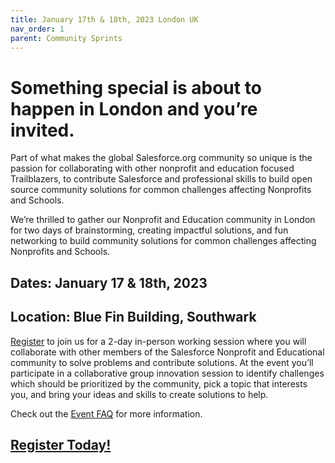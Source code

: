 ```yaml
---
title: January 17th & 18th, 2023 London UK
nav_order: 1
parent: Community Sprints
---
```


# Something special is about to happen in London and you’re invited.
  
Part of what makes the global Salesforce.org community so unique is the passion for collaborating with other nonprofit and education focused Trailblazers, to contribute Salesforce and professional skills to build open source community solutions for common challenges affecting Nonprofits and Schools.

We’re thrilled to gather our Nonprofit and Education community in London for two days of brainstorming, creating impactful solutions, and fun networking to build community solutions for common challenges affecting Nonprofits and Schools.

## Dates: January 17 & 18th, 2023
## Location: Blue Fin Building, Southwark

[Register](https://docs.google.com/forms/d/e/1FAIpQLSdy1DlNhoi5wDntO4NA9pR-Ktrscj3EF7aTXh_3WwKqpefJBA/viewform?usp=sf_link) to join us for a 2-day in-person working session where you will collaborate with other members of the Salesforce Nonprofit and Educational community to solve problems and contribute solutions. At the event you’ll participate in a collaborative group innovation session to identify challenges which should be prioritized by the community, pick a topic that interests you, and bring your ideas and skills to create solutions to help.

Check out the [Event FAQ](https://salesforce.quip.com/Mf2HAbrMdaPl) for more information.

## [Register Today!](https://docs.google.com/forms/d/e/1FAIpQLSdy1DlNhoi5wDntO4NA9pR-Ktrscj3EF7aTXh_3WwKqpefJBA/viewform?usp=sf_link)

